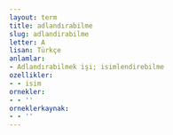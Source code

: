```yaml
---
layout: term
title: adlandırabilme
slug: adlandirabilme
letter: A
lisan: Türkçe
anlamlar:
- Adlandırabilmek işi; isimlendirebilme
ozellikler:
- - isim
ornekler:
- - ''
orneklerkaynak:
- - ''
---
```

